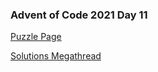 ### Advent of Code 2021 Day 11

[Puzzle Page](https://adventofcode.com/2021/day/11)

[Solutions Megathread](https://www.reddit.com/r/adventofcode/comments/rds32p/2021_day_11_solutions/)
